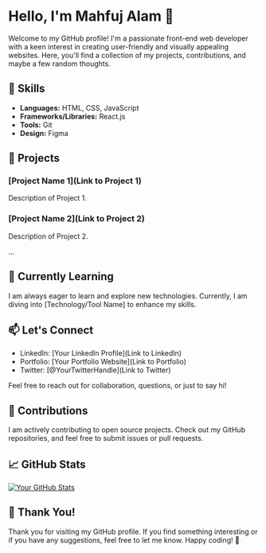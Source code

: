 # Hello, I'm Mahfuj Alam 👋

Welcome to my GitHub profile! I'm a passionate front-end web developer with a keen interest in creating user-friendly and visually appealing websites. Here, you'll find a collection of my projects, contributions, and maybe a few random thoughts.

## 🚀 Skills

- **Languages:** HTML, CSS, JavaScript
- **Frameworks/Libraries:** React.js
- **Tools:** Git
- **Design:** Figma

## 🔧 Projects

### [Project Name 1](Link to Project 1)
Description of Project 1.

### [Project Name 2](Link to Project 2)
Description of Project 2.

...

## 🌱 Currently Learning

I am always eager to learn and explore new technologies. Currently, I am diving into [Technology/Tool Name] to enhance my skills.

## 📫 Let's Connect

- LinkedIn: [Your LinkedIn Profile](Link to LinkedIn)
- Portfolio: [Your Portfolio Website](Link to Portfolio)
- Twitter: [@YourTwitterHandle](Link to Twitter)

Feel free to reach out for collaboration, questions, or just to say hi!

## 🤝 Contributions

I am actively contributing to open source projects. Check out my GitHub repositories, and feel free to submit issues or pull requests.

## 📈 GitHub Stats

[![Your GitHub Stats](https://github-readme-stats.vercel.app/api?username=YourGitHubUsername&show_icons=true&count_private=true&hide=contribs)](https://github.com/anuraghazra/github-readme-stats)

## 🎉 Thank You!

Thank you for visiting my GitHub profile. If you find something interesting or if you have any suggestions, feel free to let me know. Happy coding! 🚀



